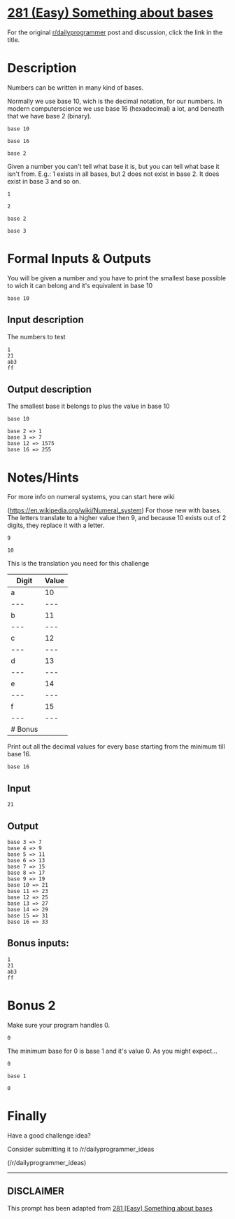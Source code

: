 # [281 (Easy) Something about bases](https://www.reddit.com/r/dailyprogrammer/comments/504rdh/20160829_challenge_281_easy_something_about_bases/)

For the original [r/dailyprogrammer](https://www.reddit.com/r/dailyprogrammer/) post and discussion, click the link in the title.

# Description
Numbers can be written in many kind of bases.

Normally we use base 10, wich is the decimal notation, for our numbers. In modern computerscience we use base 16 (hexadecimal) a lot, and beneath that we have base 2 (binary).


```
base 10
```

```
base 16
```

```
base 2
```
Given a number you can't tell what base it is, but you can tell what base it isn't from. E.g.: 1 exists in all bases, but 2 does not exist in base 2. It does exist in base 3 and so on.


```
1
```

```
2
```

```
base 2
```

```
base 3
```
# Formal Inputs & Outputs
You will be given a number and you have to print the smallest base possible to wich it can belong and it's equivalent in base 10


```
base 10
```
## Input description
The numbers to test


```
1
21
ab3
ff
```
## Output description
The smallest base it belongs to plus the value in base 10


```
base 10
```

```
base 2 => 1
base 3 => 7
base 12 => 1575
base 16 => 255
```
# Notes/Hints
For more info on numeral systems, you can start here wiki

(https://en.wikipedia.org/wiki/Numeral_system)
For those new with bases. The letters translate to a higher value then 9, and because 10 exists out of 2 digits, they replace it with a letter.


```
9
```

```
10
```
This is the translation you need for this challenge


|Digit|Value|
| --- | --- |
|a|10|
| --- | --- |
|b|11|
| --- | --- |
|c|12|
| --- | --- |
|d|13|
| --- | --- |
|e|14|
| --- | --- |
|f|15|
| --- | --- |
|# Bonus
Print out all the decimal values for every base starting from the minimum till base 16.


```
base 16
```
## Input

```
21
```
## Output

```
base 3 => 7
base 4 => 9
base 5 => 11
base 6 => 13
base 7 => 15
base 8 => 17
base 9 => 19
base 10 => 21
base 11 => 23
base 12 => 25
base 13 => 27
base 14 => 29
base 15 => 31
base 16 => 33
```
## Bonus inputs:

```
1
21
ab3
ff
```
# Bonus 2
Make sure your program handles 0. 


```
0
```
The minimum base for 0 is base 1 and it's value 0. As you might expect...


```
0
```

```
base 1
```

```
0
```
# Finally
Have a good challenge idea?

Consider submitting it to /r/dailyprogrammer_ideas

(/r/dailyprogrammer_ideas)

----
## **DISCLAIMER**
This prompt has been adapted from [281 [Easy] Something about bases](https://www.reddit.com/r/dailyprogrammer/comments/504rdh/20160829_challenge_281_easy_something_about_bases/
)
